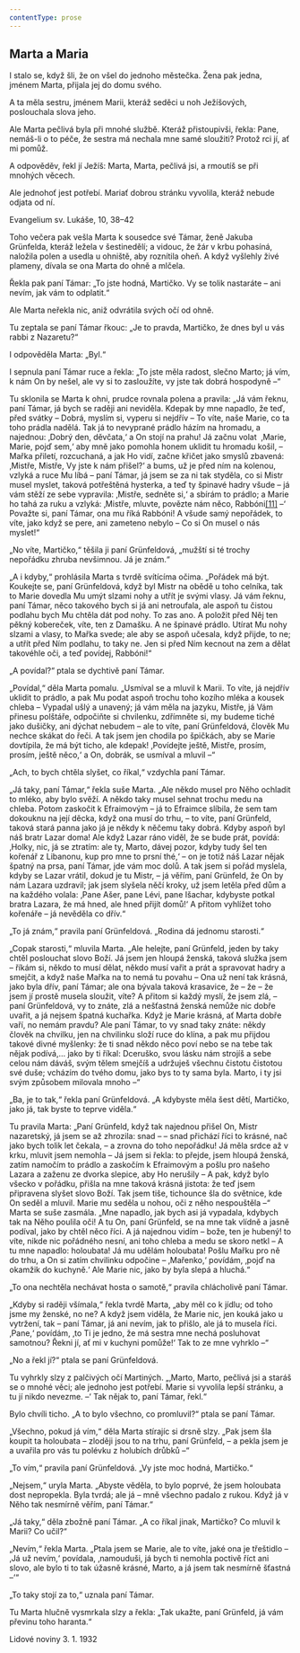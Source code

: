 ```yaml
---
contentType: prose
---
```


## Marta a Maria

I stalo se, když šli, že on všel do jednoho městečka. Žena pak jedna, jménem Marta, přijala jej do domu svého.

A ta měla sestru, jménem Marii, kteráž seděci u noh Ježíšových, poslouchala slova jeho.

Ale Marta pečlivá byla při mnohé službě. Kteráž přistoupivši, řekla: Pane, nemáš-li o to péče, že sestra má nechala mne samé sloužiti? Protož rci jí, ať mi pomůž.

A odpověděv, řekl jí Ježíš: Marta, Marta, pečlivá jsi, a rmoutíš se při mnohých věcech.

Ale jednohoť jest potřebí. Mariať dobrou stránku vyvolila, kteráž nebude odjata od ní.

Evangelium sv. Lukáše, 10, 38–42

Toho večera pak vešla Marta k sousedce své Támar, ženě Jakuba Grünfelda, kteráž ležela v šestinedělí; a vidouc, že žár v krbu pohasíná, naložila polen a usedla u ohniště, aby roznítila oheň. A když vyšlehly živé plameny, dívala se ona Marta do ohně a mlčela.

Řekla pak paní Támar: „To jste hodná, Martičko. Vy se tolik nastaráte – ani nevím, jak vám to odplatit.“

Ale Marta neřekla nic, aniž odvrátila svých očí od ohně.

Tu zeptala se paní Támar řkouc: „Je to pravda, Martičko, že dnes byl u vás rabbi z Nazaretu?“

I odpověděla Marta: „Byl.“

I sepnula paní Támar ruce a řekla: „To jste měla radost, slečno Marto; já vím, k nám On by nešel, ale vy si to zasloužíte, vy jste tak dobrá hospodyně –“

Tu sklonila se Marta k ohni, prudce rovnala polena a pravila: „Já vám řeknu, paní Támar, já bych se raději ani neviděla. Kdepak by mne napadlo, že teď, před svátky – Dobrá, myslím si, vyperu si nejdřív – To víte, naše Marie, co ta toho prádla nadělá. Tak já to nevyprané prádlo házím na hromadu, a najednou: ‚Dobrý den, děvčata,‘ a On stojí na prahu! Já začnu volat  ‚Marie, Marie, pojď sem,‘ aby mně jako pomohla honem uklidit tu hromadu košil, – Mařka přiletí, rozcuchaná, a jak Ho vidí, začne křičet jako smyslů zbavená: ‚Mistře, Mistře, Vy jste k nám přišel?‘ a bums, už je před ním na kolenou, vzlyká a ruce Mu líbá – paní Támar, já jsem se za ni tak styděla, co si Mistr musel myslet, taková potřeštěná hysterka, a teď ty špinavé hadry všude – já vám stěží ze sebe vypravila: ‚Mistře, sedněte si,‘ a sbírám to prádlo; a Marie ho tahá za ruku a vzlyká: ‚Mistře, mluvte, povězte nám něco, Rabbóni[\[11\]](./resources/undefined) –‘ Považte si, paní Támar, ona mu říká Rabbóni! A všude samý nepořádek, to víte, jako když se pere, ani zameteno nebylo – Co si On musel o nás myslet!“

„No víte, Martičko,“ těšila ji paní Grünfeldová, „mužští si té trochy nepořádku zhruba nevšimnou. Já je znám.“

„A i kdyby,“ prohlásila Marta s tvrdě svítícíma očima. „Pořádek má být. Koukejte se, paní Grünfeldová, když byl Mistr na obědě u toho celníka, tak to Marie dovedla Mu umýt slzami nohy a utřít je svými vlasy. Já vám řeknu, paní Támar, něco takového bych si já ani netroufala, ale aspoň tu čistou podlahu bych Mu chtěla dát pod nohy. To zas ano. A položit před Něj ten pěkný kobereček, víte, ten z Damašku. A ne špinavé prádlo. Utírat Mu nohy slzami a vlasy, to Mařka svede; ale aby se aspoň učesala, když přijde, to ne; a utřít před Ním podlahu, to taky ne. Jen si před Ním kecnout na zem a dělat takovéhle oči, a teď povídej, Rabbóni!“

„A povídal?“ ptala se dychtivě paní Támar.

„Povídal,“ děla Marta pomalu. „Usmíval se a mluvil k Marii. To víte, já nejdřív uklidit to prádlo, a pak Mu podat aspoň trochu toho kozího mléka a kousek chleba – Vypadal ušlý a unavený; já vám měla na jazyku, Mistře, já Vám přinesu polštáře, odpočiňte si chvilenku, zdřímněte si, my budeme tiché jako dušičky, ani dýchat nebudem – ale to víte, paní Grünfeldová, člověk Mu nechce skákat do řeči. A tak jsem jen chodila po špičkách, aby se Marie dovtípila, že má být ticho, ale kdepak! ‚Povídejte ještě, Mistře, prosím, prosím, ještě něco,‘ a On, dobrák, se usmíval a mluvil –“

„Ach, to bych chtěla slyšet, co říkal,“ vzdychla paní Támar.

„Já taky, paní Támar,“ řekla suše Marta. „Ale někdo musel pro Něho ochladit to mléko, aby bylo svěží. A někdo taky musel sehnat trochu medu na chleba. Potom zaskočit k Efraimovým – já to Efraimce slíbila, že sem tam dokouknu na její děcka, když ona musí do trhu, – to víte, paní Grünfeld, taková stará panna jako já je někdy k něčemu taky dobrá. Kdyby aspoň byl náš bratr Lazar doma! Ale když Lazar ráno viděl, že se bude prát, povídá: ‚Holky, nic, já se ztratím: ale ty, Marto, dávej pozor, kdyby tudy šel ten kořenář z Libanonu, kup pro mne to prsní thé,‘ – on je totiž náš Lazar nějak špatný na prsa, paní Támar, jde vám moc dolů. A tak jsem si pořád myslela, kdyby se Lazar vrátil, dokud je tu Mistr, – já věřím, paní Grünfeld, že On by nám Lazara uzdravil; jak jsem slyšela něčí kroky, už jsem letěla před dům a na každého volala: ‚Pane Ašer, pane Lévi, pane Išachar, kdybyste potkal bratra Lazara, že má hned, ale hned přijít domů!‘ A přitom vyhlížet toho kořenáře – já nevěděla co dřív.“

„To já znám,“ pravila paní Grünfeldová. „Rodina dá jednomu starosti.“

„Copak starosti,“ mluvila Marta. „Ale helejte, paní Grünfeld, jeden by taky chtěl poslouchat slovo Boží. Já jsem jen hloupá ženská, taková služka jsem – říkám si, někdo to musí dělat, někdo musí vařit a prát a spravovat hadry a smejčit, a když naše Mařka na to nemá tu povahu – Ona už není tak krásná, jako byla dřív, paní Támar; ale ona bývala taková krasavice, že – že – že jsem jí prostě musela sloužit, víte? A přitom si každý myslí, že jsem zlá, – paní Grünfeldová, vy to znáte, zlá a nešťastná ženská nemůže nic dobře uvařit, a já nejsem špatná kuchařka. Když je Marie krásná, ať Marta dobře vaří, no nemám pravdu? Ale paní Támar, to vy snad taky znáte: někdy člověk na chvilku, jen na chvilinku složí ruce do klína, a pak mu přijdou takové divné myšlenky: že ti snad někdo něco poví nebo se na tebe tak nějak podívá,… jako by ti říkal: Dceruško, svou lásku nám strojíš a sebe celou nám dáváš, svým tělem smejčíš a udržuješ všechnu čistotu čistotou své duše; vcházím do tvého domu, jako bys to ty sama byla. Marto, i ty jsi svým způsobem milovala mnoho –“

„Ba, je to tak,“ řekla paní Grünfeldová. „A kdybyste měla šest dětí, Martičko, jako já, tak byste to teprve viděla.“

Tu pravila Marta: „Paní Grünfeld, když tak najednou přišel On, Mistr nazaretský, já jsem se až zhrozila: snad – – snad přichází říci to krásné, nač jako bych tolik let čekala, – a zrovna do toho nepořádku! Já měla srdce až v krku, mluvit jsem nemohla – Já jsem si řekla: to přejde, jsem hloupá ženská, zatím namočím to prádlo a zaskočím k Efraimovým a pošlu pro našeho Lazara a zaženu ze dvorka slepice, aby Ho nerušily – A pak, když bylo všecko v pořádku, přišla na mne taková krásná jistota: že teď jsem připravena slyšet slovo Boží. Tak jsem tiše, tichounce šla do světnice, kde On seděl a mluvil. Marie mu seděla u nohou, oči z něho nespouštěla –“ Marta se suše zasmála. „Mne napadlo, jak bych asi já vypadala, kdybych tak na Něho poulila oči! A tu On, paní Grünfeld, se na mne tak vlídně a jasně podíval, jako by chtěl něco říci. A já najednou vidím – bože, ten je hubený! to víte, nikde nic pořádného nesní, ani toho chleba a medu se skoro netkl – A tu mne napadlo: holoubata! Já mu udělám holoubata! Pošlu Mařku pro ně do trhu, a On si zatím chvilinku odpočine – ‚Mařenko,‘ povídám, ‚pojď na okamžik do kuchyně.‘ Ale Marie nic, jako by byla slepá a hluchá.“

„To ona nechtěla nechávat hosta o samotě,“ pravila chlácholivě paní Támar.

„Kdyby si raději všímala,“ řekla tvrdě Marta, „aby měl co k jídlu; od toho jsme my ženské, no ne? A když jsem viděla, že Marie nic, jen kouká jako u vytržení, tak – paní Támar, já ani nevím, jak to přišlo, ale já to musela říci. ‚Pane,‘ povídám, ‚to Ti je jedno, že má sestra mne nechá posluhovat samotnou? Řekni jí, ať mi v kuchyni pomůže!‘ Tak to ze mne vyhrklo –“

„No a řekl jí?“ ptala se paní Grünfeldová.

Tu vyhrkly slzy z palčivých očí Martiných. „‚Marto, Marto, pečlivá jsi a staráš se o mnohé věci; ale jednoho jest potřebí. Marie si vyvolila lepší stránku, a tu jí nikdo nevezme. –‘ Tak nějak to, paní Támar, řekl.“

Bylo chvíli ticho. „A to bylo všechno, co promluvil?“ ptala se paní Támar.

„Všechno, pokud já vím,“ děla Marta stírajíc si drsně slzy. „Pak jsem šla koupit ta holoubata – zloději jsou to na trhu, paní Grünfeld, – a pekla jsem je a uvařila pro vás tu polévku z holubích drůbků –“

„To vím,“ pravila paní Grünfeldová. „Vy jste moc hodná, Martičko.“

„Nejsem,“ uryla Marta. „Abyste věděla, to bylo poprvé, že jsem holoubata dost nepropekla. Byla tvrdá; ale já – mně všechno padalo z rukou. Když já v Něho tak nesmírně věřím, paní Támar.“

„Já taky,“ děla zbožně paní Támar. „A co říkal jinak, Martičko? Co mluvil k Marii? Co učil?“

„Nevím,“ řekla Marta. „Ptala jsem se Marie, ale to víte, jaké ona je třeštidlo – ‚Já už nevím,‘ povídala, ‚namouduši, já bych ti nemohla poctivě říct ani slovo, ale bylo ti to tak úžasně krásné, Marto, a já jsem tak nesmírně šťastná –‘“

„To taky stojí za to,“ uznala paní Támar.

Tu Marta hlučně vysmrkala slzy a řekla: „Tak ukažte, paní Grünfeld, já vám převinu toho haranta.“

Lidové noviny 3. 1. 1932
